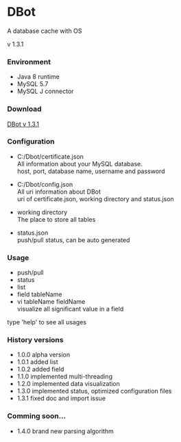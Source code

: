 # DBot
A database cache with OS

v 1.3.1

### Environment
 - Java 8 runtime
 - MySQL 5.7
 - MySQL J connector

### Download
[DBot v 1.3.1](https://github.com/TrentaIcedCoffee/DBot/raw/master/DBot.jar)

### Configuration

 - C:/Dbot/certificate.json  
 	All information about your MySQL database.  
	host, port, database name, username and password

 - C:/Dbot/config.json  
     All uri information about DBot  
     uri of certificate.json, working directory and status.json

 - working directory  
     The place to store all tables

 - status.json  
     push/pull status, can be auto generated

### Usage

 - push/pull
 - status
 - list
 - field tableName
 - vi tableName fieldName  
   visualize all significant value in a field

 type 'help' to see all usages


### History versions  
 - 1.0.0 alpha version  
 - 1.0.1 added list
 - 1.0.2 added field  
 - 1.1.0 implemented multi-threading  
 - 1.2.0 implemented data visualization  
 - 1.3.0 implemented status, optimized configuration files  
 - 1.3.1 fixed doc and import issue  

### Comming soon...  
 - 1.4.0 brand new parsing algorithm

